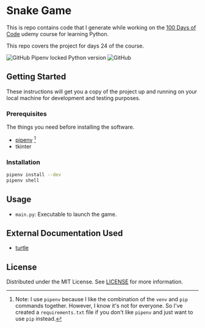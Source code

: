 # Snake Game

This is repo contains code that I generate while working on the [100 Days of Code](https://www.udemy.com/course/100-days-of-code/) udemy course for learning Python.

This repo covers the project for days 24 of the course.

![GitHub Pipenv locked Python version](https://img.shields.io/github/pipenv/locked/python-version/darkstar-holdings-edu/python_mail_merge)
![GitHub](https://img.shields.io/github/license/darkstar-holdings-edu/python_mail_merge)

## Getting Started

These instructions will get you a copy of the project up and running on your local machine for development and testing purposes.

### Prerequisites

The things you need before installing the software.

- [pipenv](https://pipenv.pypa.io/en/latest/index.html) [^1]
- tkinter

[^1]: Note: I use `pipenv` because I like the combination of the `venv` and `pip` commands together. However, I know it's not for everyone. So I've created a `requirements.txt` file if you don't like `pipenv` and just want to use `pip` instead.

### Installation

```sh
pipenv install --dev
pipenv shell
```

## Usage

- `main.py`: Executable to launch the game.

## External Documentation Used

- [turtle](https://docs.python.org/3/library/turtle.html)

## License

Distributed under the MIT License. See [LICENSE](https://github.com/darkstar-holdings-edu/python_mail_merge/blob/master/LICENSE) for more information.
